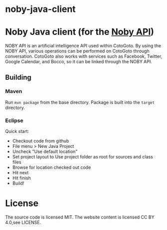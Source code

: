 # noby-java-client

Noby Java client (for the [Noby API](https://webapi.cotogoto.ai/))
======================================================================================================================================================
NOBY API is an artificial intelligence API used within CotoGoto.
By using the NOBY API, various operations can be performed on CotoGoto through conversation.
CotoGoto also works with services such as Facebook, Twitter, Google Calendar, and Bocco, so it can be linked through the NOBY API.


Building
------------------------------------------------------------------------------------------------------------------------------------------------------

### Maven
Run `mvn package` from the base directory. Package is built into the `target` directory.

### Eclipse
Quick start:
* Checkout code from github
* File menu > New Java Project
* Uncheck "Use default location"
* Set project layout to Use project folder as root for sources and class files
* Browse for location checked out code
* Hit next
* Hit finish
* Build!

# License
The source code is licensed MIT. The website content is licensed CC BY 4.0,see LICENSE.
